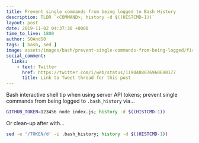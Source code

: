 ```yaml
---
title: Prevent single commands from being logged to Bash History
description: TLDR `<COMMAND>; history -d $((HISTCMD-1))`
layout: post
date: 2019-11-02 04:37:30 +0000
time_to_live: 1800
author: S0AndS0
tags: [ bash, sed ]
image: assets/images/bash/prevent-single-commands-from-being-logged/first-code-block.png
social_comment:
  links:
    - text: Twitter
      href: https://twitter.com/i/web/status/1190488076960690177
      title: Link to Tweet thread for this post
---
```



Bash interactive shell tip when using server API tokens; prevent single
commands from being logged to `.bash_history` via...

```bash
GITHUB_TOKEN=123456 node index.js; history -d $((HISTCMD-1))
```

Or clean-up after with...

```bash
sed -e '/TOKEN/d' -i .bash_history; history -d $((HISTCMD-1))
```

